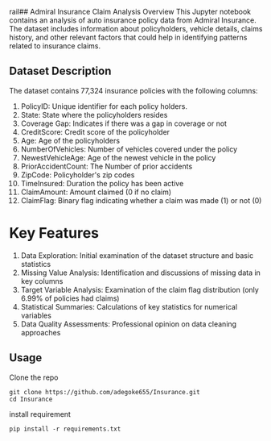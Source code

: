 rail## Admiral Insurance Claim Analysis
Overview
This Jupyter notebook contains an analysis of auto insurance policy data from Admiral Insurance. The dataset includes information about policyholders, vehicle details, claims history, and other relevant factors that could help in identifying patterns related to insurance claims.

## Dataset Description
The dataset contains 77,324 insurance policies with the following columns:

1. PolicyID: Unique identifier for each policy holders.
2. State: State where the policyholders resides 
3. Coverage Gap: Indicates if there was a gap in coverage or not
4. CreditScore: Credit score of the policyholder
5. Age: Age of the policyholders
6. NumberOfVehicles: Number of vehicles covered under the policy
7. NewestVehicleAge: Age of the newest vehicle in the policy
8. PriorAccidentCount: The Number of prior accidents
9. ZipCode: Policyholder's zip codes
10. TimeInsured: Duration the policy has been active
11. ClaimAmount: Amount claimed (0 if no claim)
12. ClaimFlag: Binary flag indicating whether a claim was made (1) or not (0)

# Key Features
1. Data Exploration: Initial examination of the dataset structure and basic statistics
2. Missing Value Analysis: Identification and discussions of missing data in key columns
3. Target Variable Analysis: Examination of the claim flag distribution (only 6.99% of policies had claims)
4. Statistical Summaries: Calculations of key statistics for numerical variables
5. Data Quality Assessments: Professional opinion on data cleaning approaches

## Usage
Clone the repo
```
git clone https://github.com/adegoke655/Insurance.git
cd Insurance
```
install requirement
```
pip install -r requirements.txt
```
